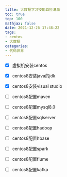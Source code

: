 ```yaml
---
title: 大数据学习技能自检清单
toc: true
top: 100
mathjax: false
date: 2021-12-26 17:48:22
tags:
- centos
- 大数据
categories:
- 代码世界
---
```


- [x] 虚拟机安装centos
- [x] centos8安装java的jdk
- [x] centos8安装visual studio
- [ ] centos8配置maven
- [ ] centos8配置mysql8.0
- [ ] centos8配置sqlserver
- [ ] centos8配置hadoop
- [ ] centos8配置hbase
- [ ] centos8配置spark
- [ ] centos8配置flume
- [ ] centos8配置kafka



